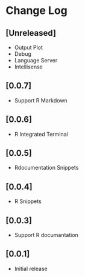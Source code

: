 # Change Log
## [Unreleased]
* Output Plot
* Debug
* Language Server
* Intellisense

## [0.0.7]
* Support R Markdown

## [0.0.6]
* R Integrated Terminal

## [0.0.5]
* Rdocumentation Snippets

## [0.0.4]
* R Snippets

## [0.0.3]
* Support R documantation

## [0.0.1]
* Initial release
